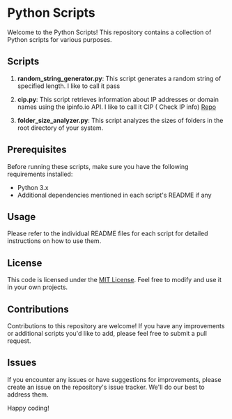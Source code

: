 # Python Scripts

Welcome to the Python Scripts! This repository contains a collection of Python scripts for various purposes.

## Scripts

1. **random_string_generator.py**: This script generates a random string of specified length. I like to call it pass

2. **cip.py**: This script retrieves information about IP addresses or domain names using the ipinfo.io API. I like to call it CIP ( Check IP info) [Repo](https://github.com/Anas-1554/scripts/tree/main/cip)

3. **folder_size_analyzer.py**: This script analyzes the sizes of folders in the root directory of your system. 

## Prerequisites

Before running these scripts, make sure you have the following requirements installed:

- Python 3.x
- Additional dependencies mentioned in each script's README if any

## Usage

Please refer to the individual README files for each script for detailed instructions on how to use them.

## License

This code is licensed under the [MIT License](https://opensource.org/licenses/MIT). Feel free to modify and use it in your own projects.

## Contributions

Contributions to this repository are welcome! If you have any improvements or additional scripts you'd like to add, please feel free to submit a pull request.

## Issues

If you encounter any issues or have suggestions for improvements, please create an issue on the repository's issue tracker. We'll do our best to address them.

Happy coding!
